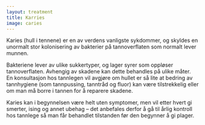 ```yaml
---
layout: treatment
title: Karries
image: caries
---
```


Karies (hull i tennene) er en av verdens vanligste sykdommer, og skyldes en
unormalt stor kolonisering av bakterier på tannoverflaten som normalt lever
munnen.

<!--more-->

Bakteriene lever av ulike sukkertyper, og lager syrer som oppløser
tannoverflaten. Avhengig av skadene kan dette behandles på ulike måter. En
konsultasjon hos tannlegen vil avgjøre om hullet er så lite at bedring av
tannhygiene (som tannpussing, tanntråd og fluor) kan være tilstrekkelig eller om
man må borre i tannen for å reparere skadene.

Karies kan i begynnelsen være helt uten symptomer, men vil etter hvert gi
smerter, ising og annet ubehag – det anbefales derfor å gå til årlig kontroll
hos tannlege så man får behandlet tilstanden før den begynner å gi plager.
